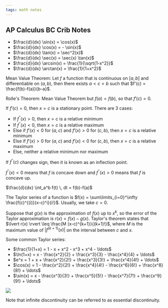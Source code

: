 ```yaml
---
tags: math notes
---
```




## AP Calculus BC Crib Notes

- $\frac{d}{dx} \sin(x) = \cos(x)$
- $\frac{d}{dx} \cos(x) = - \sin(x)$
- $\frac{d}{dx} \tan(x) = \sec^2(x)$
- $\frac{d}{dx} \sec(x) = \sec(x) \tan(x)$
- $\frac{d}{dx} \arcsin(x) = \frac{1}{\sqrt{1-x^2}}$
- $\frac{d}{dx} \arctan(x) = \frac{1}{1+x^2}$

Mean Value Theorem: Let $f$ a function that is continuous on $[a,b]$ and differentiable on $(a,b)$, then there exists $a<c<b$ such that $f'(c) = \frac{f(b)-f(a)}{b-a}$.

Rolle's Theorem: Mean Value Theorem but $f(a)=f(b)$, so that $f'(c)=0$.

If $f'(c)=0$, then $x=c$ is a stationary point. There are 3 cases:

- If $f^{\prime\prime}(x) > 0$, then $x=c$ is a relative minimum
- If $f^{\prime\prime}(x)<0$, then $x=c$ is a relative maximum
- Else if $f'(x) < 0$ for $(a,c)$ and $f'(x) > 0$ for $(c,b)$, then $x=c$ is a relative minimum
- Else if $f'(x) > 0$ for $(a,c)$ and $f'(x) < 0$ for $(c,b)$, then $x=c$ is a relative maximum
- Else, neither a relative minimum nor maximum

If $f^{\prime\prime}(c)$ changes sign, then it is known as an inflection point.

$f^{\prime\prime}(x)<0$ means that $f$ is concave down and $f^{\prime\prime}(x)>0$ means that $f$ is concave up.



$\frac{d}{dx} \int_a^b f(t) \, dt = f(b)-f(a)$



The Taylor series of a function is $f(x) = \sum\limits_{i=0}^\infty \frac{f(c)^{(i)}(x-c)^i}{i!}$. Usually, we take $c=0$.

Suppose that $g(x)$ is the approximation of $f(x)$ up to $x^k$, so the error of the Taylor approximation is $r(x) = f(x) - g(x)$. Taylor's theorem states that $\lvert r(x) \rvert \leq \frac{M (x-c)^{k+1}}{(k+1)!}$, where $M$ is the maximum value of $\lvert f^{(k+1)}(x)\rvert$ on the interval between $c$ and $x$.

Some common Taylor series:

- $\frac{1}{1+x} = 1 - x + x^2 - x^3 + x^4 - \ldots$
- $\ln(1+x) = x - \frac{x^2}{2} + \frac{x^3}{3} - \frac{x^4}{4} + \ldots$
- $e^x = 1 + x + \frac{x^2}{2!} + \frac{x^3}{3!} + \frac{x^4}{4!} + \ldots$
- $\cos(x) = 1 - \frac{x^2}{2!} + \frac{x^4}{4!} - \frac{x^6}{6!} + \frac{x^8}{8!} + \ldots$
- $\sin(x) = x - \frac{x^3}{3!} + \frac{x^5}{5!} - \frac{x^7}{7!} + \frac{x^9}{9!} + \ldots$

![ ](/media/discontinuity)

Note that infinite discontinuity can be referred to as essential discontinuity.